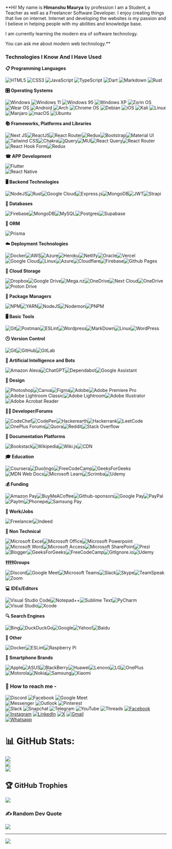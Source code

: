 **Hi! My name is **Himanshu Maurya** by profession I am a Student, a Teacher as well as a Freelancer Software Developer. I enjoy creating things that live on internet. Internet and developing the websites is my passion and I believe in helping people with my abilities and knowledge base.

I am currently learning the modern era of software technology.

You can ask me about modern web technology.**
  
### Technologies I Know And I Have Used ###
  
**📋 Programming Languages**  

![HTML5](https://img.shields.io/badge/html5-%23E34F26.svg?style=flat&logo=html5&logoColor=white)
![CSS3](https://img.shields.io/badge/css3-%231572B6.svg?style=flat&logo=css3&logoColor=white)
![JavaScript](https://img.shields.io/badge/javascript-%23323330.svg?style=flat&logo=javascript&logoColor=%23F7DF1E)
![TypeScript](https://img.shields.io/badge/typescript-%23007ACC.svg?style=flat&logo=typescript&logoColor=white)
![Dart](https://img.shields.io/badge/dart-%230175C2.svg?style=for-the-badge&logo=dart&logoColor=white)
![Markdown](https://img.shields.io/badge/markdown-%23000000.svg?style=for-the-badge&logo=markdown&logoColor=white)
![Rust](https://img.shields.io/badge/rust-%23000000.svg?style=for-the-badge&logo=rust&logoColor=white)

  
**🎛️ Operating Systems**  
  
![Windows](https://img.shields.io/badge/Windows-0078D6?style=for-the-badge&logo=windows&logoColor=white)
![Windows 11](https://img.shields.io/badge/Windows%2011-%230079d5.svg?style=for-the-badge&logo=Windows%2011&logoColor=white)
![Windows 95](https://img.shields.io/badge/Windows%2095-008484?style=for-the-badge&logo=windows95&logoColor=white)
![Windows XP](https://img.shields.io/badge/Windows%20xp-003399?style=for-the-badge&logo=windowsxp&logoColor=white)
![Zorin OS](https://img.shields.io/badge/-Zorin%20OS-%2310AAEB?style=for-the-badge&logo=zorin&logoColor=white)
![Wear OS](https://img.shields.io/badge/-Wear%20OS-4285F4?style=for-the-badge&logo=wear-os&logoColor=white)
![Android](https://img.shields.io/badge/Android-3DDC84?style=for-the-badge&logo=android&logoColor=white)
![Arch](https://img.shields.io/badge/Arch%20Linux-1793D1?logo=arch-linux&logoColor=fff&style=for-the-badge)
![Chrome OS](https://img.shields.io/badge/chrome%20os-3d89fc?style=for-the-badge&logo=google%20chrome&logoColor=white)
![Debian](https://img.shields.io/badge/Debian-D70A53?style=for-the-badge&logo=debian&logoColor=white)
![iOS](https://img.shields.io/badge/iOS-000000?style=for-the-badge&logo=ios&logoColor=white)
![Kali](https://img.shields.io/badge/Kali-268BEE?style=for-the-badge&logo=kalilinux&logoColor=white)
![Linux](https://img.shields.io/badge/Linux-FCC624?style=for-the-badge&logo=linux&logoColor=black)
![Manjaro](https://img.shields.io/badge/Manjaro-35BF5C?style=for-the-badge&logo=Manjaro&logoColor=white)
![macOS](https://img.shields.io/badge/mac%20os-000000?style=for-the-badge&logo=macos&logoColor=F0F0F0)
![Ubuntu](https://img.shields.io/badge/Ubuntu-E95420?style=for-the-badge&logo=ubuntu&logoColor=white)
  
**📚 Frameworks, Platforms and Libraries**  
  
![Next JS](https://img.shields.io/badge/Next-black?style=for-the-badge&logo=next.js&logoColor=white)![ReactJS](https://img.shields.io/badge/React-20232A?style=for-the-badge&logo=react&logoColor=61DAFB)![React Router](https://img.shields.io/badge/React_Router-CA4245?style=for-the-badge&logo=react-router&logoColor=white)![Redux](https://img.shields.io/badge/Redux-593D88?style=for-the-badge&logo=redux&logoColor=white)![Bootstrap](https://img.shields.io/badge/bootstrap-%23563D7C.svg?style=flat&logo=bootstrap&logoColor=white)![Material UI](https://img.shields.io/badge/Material%20UI-007FFF?style=for-the-badge&logo=mui&logoColor=white)![Tailwind CSS](https://img.shields.io/badge/Tailwind_CSS-38B2AC?style=for-the-badge&logo=tailwind-css&logoColor=white)![Chakra](https://img.shields.io/badge/chakra-%234ED1C5.svg?style=for-the-badge&logo=chakraui&logoColor=white)![jQuery](https://img.shields.io/badge/jquery-%230769AD.svg?style=for-the-badge&logo=jquery&logoColor=white)![MUI](https://img.shields.io/badge/MUI-%230081CB.svg?style=for-the-badge&logo=mui&logoColor=white)![React Query](https://img.shields.io/badge/-React%20Query-FF4154?style=for-the-badge&logo=react%20query&logoColor=white)![React Router](https://img.shields.io/badge/React_Router-CA4245?style=for-the-badge&logo=react-router&logoColor=white)![React Hook Form](https://img.shields.io/badge/React%20Hook%20Form-%23EC5990.svg?style=for-the-badge&logo=reacthookform&logoColor=white)![Redux](https://img.shields.io/badge/redux-%23593d88.svg?style=for-the-badge&logo=redux&logoColor=white)  
  
**☎ APP Development**  
  
![Flutter](https://img.shields.io/badge/Flutter-%2302569B.svg?style=for-the-badge&logo=Flutter&logoColor=white)  
![React Native](https://img.shields.io/badge/react_native-%2320232a.svg?style=for-the-badge&logo=react&logoColor=%2361DAFB)  
  
**🖥️ Backend Technologies**  
  
![NodeJS](https://img.shields.io/badge/node.js-6DA55F?style=flat&logo=node.js&logoColor=white)![Rust](https://img.shields.io/badge/Rust-000000?style=for-the-badge&logo=rust&logoColor=white)![Google Cloud](https://img.shields.io/badge/Google%20Cloud-%234285F4.svg?style=flat&logo=google-cloud&logoColor=white)![Express.js](https://img.shields.io/badge/express.js-%23404d59.svg?style=flat&logo=express&logoColor=%2361DAFB)![MongoDB](https://img.shields.io/badge/MongoDB-%234ea94b.svg?style=flat&logo=mongodb&logoColor=white)![JWT](https://img.shields.io/badge/JWT-black?style=for-the-badge&logo=JSON%20web%20tokens)![Strapi](https://img.shields.io/badge/strapi-%232E7EEA.svg?style=flat&logo=strapi&logoColor=white)  
  
**💾 Databases**  
  
![Firebase](https://img.shields.io/badge/Firebase-039BE5?style=for-the-badge&logo=Firebase&logoColor=white)![MongoDB](https://img.shields.io/badge/MongoDB-%234ea94b.svg?style=for-the-badge&logo=mongodb&logoColor=white)![MySQL](https://img.shields.io/badge/mysql-%2300f.svg?style=for-the-badge&logo=mysql&logoColor=white)![Postgres](https://img.shields.io/badge/postgres-%23316192.svg?style=for-the-badge&logo=postgresql&logoColor=white)![Supabase](https://img.shields.io/badge/Supabase-3ECF8E?style=for-the-badge&logo=supabase&logoColor=white)  
  
**🎋 ORM**  
  
![Prisma](https://img.shields.io/badge/Prisma-3982CE?style=for-the-badge&logo=Prisma&logoColor=white)  
  
 **☁️ Deployment Technologies**  
  
![Docker](https://img.shields.io/badge/docker-%230db7ed.svg?style=flat&logo=docker&logoColor=white)![AWS](https://img.shields.io/badge/AWS-%23FF9900.svg?style=flat&logo=amazon-aws&logoColor=white)![Azure](https://img.shields.io/badge/azure-%230072C6.svg?style=flat&logo=azure-devops&logoColor=white)![Heroku](https://img.shields.io/badge/heroku-%23430098.svg?style=flat&logo=heroku&logoColor=white)![Netlify](https://img.shields.io/badge/netlify-%23000000.svg?style=flat&logo=netlify&logoColor=#00C7B7)![Oracle](https://img.shields.io/badge/Oracle-F80000?style=flat&logo=oracle&logoColor=white)![Vercel](https://img.shields.io/badge/vercel-%23000000.svg?style=flat&logo=vercel&logoColor=white)![Google Cloud](https://img.shields.io/badge/Google%20Cloud-%234285F4.svg?style=flat&logo=google-cloud&logoColor=white)![Linux](https://img.shields.io/badge/linux-%20000000?style=flat&logo=linux&logoColor=white)![Azure](https://img.shields.io/badge/azure-%230072C6.svg?style=for-the-badge&logo=microsoftazure&logoColor=white)![Cloudflare](https://img.shields.io/badge/Cloudflare-F38020?style=for-the-badge&logo=Cloudflare&logoColor=white)![Firebase](https://img.shields.io/badge/firebase-%23039BE5.svg?style=for-the-badge&logo=firebase)![Github Pages](https://img.shields.io/badge/github%20pages-121013?style=for-the-badge&logo=github&logoColor=white)  
  
**📂 Cloud Storage**  
  
![Dropbox](https://img.shields.io/badge/Dropbox-%233B4D98.svg?style=for-the-badge&logo=Dropbox&logoColor=white)![Google Drive](https://img.shields.io/badge/Google%20Drive-4285F4?style=for-the-badge&logo=googledrive&logoColor=white)![Mega.nz](https://img.shields.io/badge/Mega-%23D90007.svg?style=for-the-badge&logo=Mega&logoColor=white)![OneDrive](https://img.shields.io/badge/OneDrive-white?style=for-the-badge&logo=Microsoft%20OneDrive&logoColor=0078D4)![Next Cloud](https://img.shields.io/badge/Next%20Cloud-0B94DE?style=for-the-badge&logo=nextcloud&logoColor=white)![OneDrive](https://img.shields.io/badge/OneDrive-0078D4.svg?style=for-the-badge&logo=microsoftonedrive&logoColor=white)![Proton Drive](https://img.shields.io/badge/Proton%20Drive-6d4aff?style=for-the-badge&logo=proton%20drive&logoColor=white)  
  
**💾 Package Managers**  
  
![NPM](https://img.shields.io/badge/NPM-%23000000.svg?style=flat&logo=npm&logoColor=white)![YARN](https://img.shields.io/badge/Yarn-2C8EBB?style=for-the-badge&logo=yarn&logoColor=white)![NodeJS](https://img.shields.io/badge/node.js-6DA55F?style=for-the-badge&logo=node.js&logoColor=white)![Nodemon](https://img.shields.io/badge/NODEMON-%23323330.svg?style=for-the-badge&logo=nodemon&logoColor=%BBDEAD)![PNPM](https://img.shields.io/badge/pnpm-%234a4a4a.svg?style=for-the-badge&logo=pnpm&logoColor=f69220)  
  
**🖥️ Basic Tools**  
  
![Git](https://img.shields.io/badge/git-88CE02.svg?style=flat&logo=git&logoColor=white)![Postman](https://img.shields.io/badge/Postman-FF6C37?style=flat&logo=postman&logoColor=white)![ESLint](https://img.shields.io/badge/ESLint-4B3263?style=flat&logo=eslint&logoColor=white)![Wordpress](https://img.shields.io/badge/Wordpress-21759B?style=for-the-badge&logo=wordpress&logoColor=white)![MarkDown](https://img.shields.io/badge/Markdown-000000?style=for-the-badge&logo=markdown&logoColor=white)![Linux](https://img.shields.io/badge/linux-%20000000?style=flat&logo=linux&logoColor=white)![WordPress](https://img.shields.io/badge/WordPress-%23117AC9.svg?style=for-the-badge&logo=WordPress&logoColor=white)  
  
**🕓 Version Control**  
  
![Git](https://img.shields.io/badge/git-%23F05033.svg?style=for-the-badge&logo=git&logoColor=white)![GitHub](https://img.shields.io/badge/github-%23121011.svg?style=for-the-badge&logo=github&logoColor=white)![GitLab](https://img.shields.io/badge/gitlab-%23181717.svg?style=for-the-badge&logo=gitlab&logoColor=white)  
  
**🤖 Artificial Intelligence and Bots**  
  
![Amazon Alexa](https://img.shields.io/badge/amazon%20alexa-52b5f7?style=for-the-badge&logo=amazon%20alexa&logoColor=white)![ChatGPT](https://img.shields.io/badge/chatGPT-74aa9c?style=for-the-badge&logo=openai&logoColor=white)![Dependabot](https://img.shields.io/badge/dependabot-025E8C?style=for-the-badge&logo=dependabot&logoColor=white)![Google Assistant](https://img.shields.io/badge/google%20assistant-4285F4?style=for-the-badge&logo=google%20assistant&logoColor=white)  
  
**🎨 Design**  
  
![Photoshop](https://img.shields.io/badge/Adobe%20Photoshop-31A8FF?style=for-the-badge&logo=Adobe%20Photoshop&logoColor=black)![Canva](https://img.shields.io/badge/Canva-%2300C4CC.svg?&style=for-the-badge&logo=Canva&logoColor=white)![Figma](https://img.shields.io/badge/figma-%23F24E1E.svg?style=for-the-badge&logo=figma&logoColor=white)![Adobe](https://img.shields.io/badge/adobe-%23FF0000.svg?style=for-the-badge&logo=adobe&logoColor=white)![Adobe Premiere Pro](https://img.shields.io/badge/Adobe%20Premiere%20Pro-9999FF.svg?style=for-the-badge&logo=Adobe%20Premiere%20Pro&logoColor=white)![Adobe Lightroom Classic](https://img.shields.io/badge/Adobe%20Lightroom%20Classic-31A8FF.svg?style=for-the-badge&logo=Adobe%20Lightroom%20Classic&logoColor=white)![Adobe Lightroom](https://img.shields.io/badge/Adobe%20Lightroom-31A8FF.svg?style=for-the-badge&logo=Adobe%20Lightroom&logoColor=white)![Adobe Illustrator](https://img.shields.io/badge/adobe%20illustrator-%23FF9A00.svg?style=for-the-badge&logo=adobe%20illustrator&logoColor=white)![Adobe Acrobat Reader](https://img.shields.io/badge/Adobe%20Acrobat%20Reader-EC1C24.svg?style=for-the-badge&logo=Adobe%20Acrobat%20Reader&logoColor=white)  
  
**🧑‍💻 Developer/Forums**  
  
![CodeChef](https://img.shields.io/badge/CodeChef-%23964B00.svg?style=for-the-badge&logo=CodeChef&logoColor=white)![CodePen](https://img.shields.io/badge/Codepen-000000?style=for-the-badge&logo=codepen&logoColor=white)![Hackerearth](https://img.shields.io/badge/HackerEarth-%232C3454.svg?&style=for-the-badge&logo=HackerEarth&logoColor=Blue)![Hackerrank](https://img.shields.io/badge/-Hackerrank-2EC866?style=for-the-badge&logo=HackerRank&logoColor=white)![LeetCode](https://img.shields.io/badge/LeetCode-000000?style=for-the-badge&logo=LeetCode&logoColor=#d16c06)![OnePlus Forums](https://img.shields.io/badge/OnePlusForums-%23EB0028.svg?style=for-the-badge&logo=OnePlus&logoColor=white)![Quora](https://img.shields.io/badge/Quora-%23B92B27.svg?style=for-the-badge&logo=Quora&logoColor=white)![Reddit](https://img.shields.io/badge/Reddit-%23FF4500.svg?style=for-the-badge&logo=Reddit&logoColor=white)![Stack Overflow](https://img.shields.io/badge/-Stackoverflow-FE7A16?style=for-the-badge&logo=stack-overflow&logoColor=white)  
  
**📑 Documentation Platforms**  
  
![Bookstack](https://img.shields.io/badge/Bookstack-%230288D1.svg?style=for-the-badge&logo=bookstack&logoColor=white)![Wikipedia](https://img.shields.io/badge/Wikipedia-%23000000.svg?style=for-the-badge&logo=wikipedia&logoColor=white)![Wiki.js](https://img.shields.io/badge/wiki.js-%231976D2.svg?style=for-the-badge&logo=wikidotjs&logoColor=white)![CDN](https://img.shields.io/badge/cdn-%231976D2.svg?style=for-the-badge&logo=cdn&logoColor=white)  
  
**🎓 Education**  
  
![Coursera](https://img.shields.io/badge/Coursera-%230056D2.svg?style=for-the-badge&logo=Coursera&logoColor=white)![Duolingo](https://img.shields.io/badge/Duolingo-%234DC730.svg?style=for-the-badge&logo=Duolingo&logoColor=white)![FreeCodeCamp](https://img.shields.io/badge/Freecodecamp-%23123.svg?&style=for-the-badge&logo=freecodecamp&logoColor=green)![GeeksForGeeks](https://img.shields.io/badge/GeeksforGeeks-gray?style=for-the-badge&logo=geeksforgeeks&logoColor=35914c)![MDN Web Docs](https://img.shields.io/badge/MDN_Web_Docs-black?style=for-the-badge&logo=mdnwebdocs&logoColor=white)![Microsoft Learn](https://img.shields.io/badge/Microsoft_Learn-258ffa?style=for-the-badge&logo=microsoft&logoColor=white)![Scrimba](https://img.shields.io/badge/scrimba-2B283A?style=for-the-badge&logo=scrimba&logoColor=white)![Udemy](https://img.shields.io/badge/Udemy-A435F0?style=for-the-badge&logo=Udemy&logoColor=white)  
  
**💰 Funding**  
  
![Amazon Pay](https://img.shields.io/badge/AmazonPay-ff9900.svg?style=for-the-badge&logo=Amazon-Pay&logoColor=white)![BuyMeACoffee](https://img.shields.io/badge/Buy%20Me%20a%20Coffee-ffdd00?style=for-the-badge&logo=buy-me-a-coffee&logoColor=black)![Github-sponsors](https://img.shields.io/badge/sponsor-30363D?style=for-the-badge&logo=GitHub-Sponsors&logoColor=#EA4AAA)![Google Pay](https://img.shields.io/badge/GooglePay-%233780F1.svg?style=for-the-badge&logo=Google-Pay&logoColor=white)![PayPal](https://img.shields.io/badge/PayPal-00457C?style=for-the-badge&logo=paypal&logoColor=white)![Paytm](https://img.shields.io/badge/Paytm-1C2C94?style=for-the-badge&logo=paytm&logoColor=05BAF3)![Phonepe](https://img.shields.io/badge/Phonepe-54039A?style=for-the-badge&logo=phonepe&logoColor=white)![Samsung Pay](https://img.shields.io/badge/SamsungPay-1428A0.svg?style=for-the-badge&logo=Samsung-Pay&logoColor=white)  
  
**💼 Work/Jobs**  
  
![Freelancer](https://img.shields.io/badge/Freelancer-29B2FE?style=for-the-badge&logo=Freelancer&logoColor=white)![Indeed](https://img.shields.io/badge/indeed-003A9B?style=for-the-badge&logo=indeed&logoColor=white)  
  
**🥅 Non Technical**  
  
![Microsoft Excel](https://img.shields.io/badge/Microsoft_Excel-217346?style=for-the-badge&logo=microsoft-excel&logoColor=white)![Microsoft Office](https://img.shields.io/badge/Microsoft_Office-D83B01?style=for-the-badge&logo=microsoft-office&logoColor=white)![Microsoft Powerpoint](https://img.shields.io/badge/Microsoft_PowerPoint-B7472A?style=for-the-badge&logo=microsoft-powerpoint&logoColor=white)![Microsoft Word](https://img.shields.io/badge/Microsoft_Word-2B579A?style=for-the-badge&logo=microsoft-word&logoColor=white)![Microsoft Access](https://img.shields.io/badge/Microsoft_Access-A4373A?style=for-the-badge&logo=microsoft-access&logoColor=white)![Microsoft SharePoint ](https://img.shields.io/badge/Microsoft_SharePoint-0078D4?style=for-the-badge&logo=microsoft-sharepoint&logoColor=white)![Prezi](https://img.shields.io/badge/Prezi-3181FF?style=for-the-badge&logo=prezi&logoColor=white)![Blogger](https://img.shields.io/badge/Blogger-FF5722?style=for-the-badge&logo=blogger&logoColor=white)![GeeksForGeeks](https://img.shields.io/badge/GeeksforGeeks-298D46?style=for-the-badge&logo=geeksforgeeks&logoColor=white)![FreeCodeCamp](https://img.shields.io/badge/freecodecamp-27273D?style=for-the-badge&logo=freecodecamp&logoColor=white)![GitIgnore.io](https://img.shields.io/badge/gitignore%20io-204ECF?style=for-the-badge&logo=gitignoredotio&logoColor=white)![Udemy](https://img.shields.io/badge/Udemy-EC5252?style=for-the-badge&logo=Udemy&logoColor=white)  
  
**𖨆𖨆𖨆𖨆Groups**  
  
![Discord](https://img.shields.io/badge/Discord-5865F2?style=for-the-badge&logo=discord&logoColor=white)![Google Meet](https://img.shields.io/badge/Google%20Meet-00897B?style=for-the-badge&logo=google-meet&logoColor=white)![Microsoft Teams](https://img.shields.io/badge/Microsoft_Teams-6264A7?style=for-the-badge&logo=microsoft-teams&logoColor=white)![Slack](https://img.shields.io/badge/Slack-4A154B?style=for-the-badge&logo=slack&logoColor=white)![Skype](https://img.shields.io/badge/Skype-00AFF0?style=for-the-badge&logo=skype&logoColor=white)![TeamSpeak](https://img.shields.io/badge/TeamSpeak-2580C3?style=for-the-badge&logo=teamspeak&logoColor=white)![Zoom](https://img.shields.io/badge/Zoom-2D8CFF?style=for-the-badge&logo=zoom&logoColor=white)  
  
**💻 IDEs/Editors**  
  
![Visual Studio Code](https://img.shields.io/badge/Visual_Studio_Code-0078D4?style=for-the-badge&logo=visual%20studio%20code&logoColor=white)![Notepad++](https://img.shields.io/badge/Notepad++-90E59A.svg?style=for-the-badge&logo=notepad%2B%2B&logoColor=black)![Sublime Text](https://img.shields.io/badge/sublime_text-%23575757.svg?&style=for-the-badge&logo=sublime-text&logoColor=important)![PyCharm](https://img.shields.io/badge/pycharm-143?style=for-the-badge&logo=pycharm&logoColor=black&color=black&labelColor=green)![Visual Studio](https://img.shields.io/badge/Visual%20Studio-5C2D91.svg?style=for-the-badge&logo=visual-studio&logoColor=white)![Xcode](https://img.shields.io/badge/Xcode-007ACC?style=for-the-badge&logo=Xcode&logoColor=white)  
  
**🔍 Search Engines**  
  
![Bing](https://img.shields.io/badge/Microsoft%20Bing-258FFA?style=for-the-badge&logo=Microsoft%20Bing&logoColor=white)![DuckDuckGo](https://img.shields.io/badge/DuckDuckGo-DE5833?style=for-the-badge&logo=DuckDuckGo&logoColor=white)![Google](https://img.shields.io/badge/google-4285F4?style=for-the-badge&logo=google&logoColor=white)![Yahoo!](https://img.shields.io/badge/Yahoo!-6001D2?style=for-the-badge&logo=Yahoo!&logoColor=white)![Baidu](https://img.shields.io/badge/Baidu-2932E1?style=for-the-badge&logo=Baidu&logoColor=white)  
  
**🥅 Other**  
  
![Docker](https://img.shields.io/badge/docker-%230db7ed.svg?style=for-the-badge&logo=docker&logoColor=white)![ESLint](https://img.shields.io/badge/ESLint-4B3263?style=for-the-badge&logo=eslint&logoColor=white)![Raspberry Pi](https://img.shields.io/badge/-RaspberryPi-C51A4A?style=for-the-badge&logo=Raspberry-Pi)  
  
**📱 Smartphone Brands**  
  
![Apple](https://img.shields.io/badge/Apple-%23000000.svg?style=for-the-badge&logo=apple&logoColor=white)![ASUS](https://img.shields.io/badge/asus-000080.svg?style=for-the-badge&logo=asus&logoColor=white)![BlackBerry](https://img.shields.io/badge/blackberry-808080.svg?style=for-the-badge&logo=blackberry&logoColor=white)![Huawei](https://img.shields.io/badge/Huawei-%23FF0000.svg?style=for-the-badge&logo=huawei&logoColor=white)![Lenovo](https://img.shields.io/badge/lenovo-E2231A?style=for-the-badge&logo=lenovo&logoColor=white)![LG](https://img.shields.io/badge/lg-a50034.svg?style=for-the-badge&logo=lg&logoColor=white)![OnePlus](https://img.shields.io/badge/OnePlus-%23F5010C.svg?style=for-the-badge&logo=oneplus&logoColor=white)![Motorola](https://img.shields.io/badge/Motorola-%23E1140A.svg?style=for-the-badge&logo=motorola&logoColor=white)![Nokia](https://img.shields.io/badge/Nokia-%23124191.svg?style=for-the-badge&logo=nokia&logoColor=white)![Samsung](https://img.shields.io/badge/Samsung-%231428A0.svg?style=for-the-badge&logo=samsung&logoColor=white)![Xiaomi](https://img.shields.io/badge/Xiaomi-%23FF6900.svg?style=for-the-badge&logo=xiaomi&logoColor=white)  
  
### 💬 How to reach me -  
  
 ![Discord](https://img.shields.io/badge/Discord-%235865F2.svg?style=for-the-badge&logo=discord&logoColor=white)
 ![Facebook](https://img.shields.io/badge/Facebook-%231877F2.svg?style=for-the-badge&logo=Facebook&logoColor=white)
 ![Google Meet](https://img.shields.io/badge/Google%20Meet-00897B?style=for-the-badge&logo=google-meet&logoColor=white)  
 ![Messenger](https://img.shields.io/badge/Messenger-00B2FF?style=for-the-badge&logo=messenger&logoColor=white)
 ![Outlook](https://img.shields.io/badge/Microsoft_Outlook-0078D4?style=for-the-badge&logo=microsoft-outlook&logoColor=white) 
 ![Pinterest](https://img.shields.io/badge/Pinterest-%23E60023.svg?style=for-the-badge&logo=Pinterest&logoColor=white)  
 ![Slack](https://img.shields.io/badge/Slack-4A154B?style=for-the-badge&logo=slack&logoColor=white) 
 ![Snapchat](https://img.shields.io/badge/Snapchat-%23FFFC00.svg?style=for-the-badge&logo=Snapchat&logoColor=white)
 ![Telegram](https://img.shields.io/badge/Telegram-2CA5E0?style=for-the-badge&logo=telegram&logoColor=white)
 ![YouTube](https://img.shields.io/badge/YouTube-%23FF0000.svg?style=for-the-badge&logo=YouTube&logoColor=white) 
 ![Threads](https://img.shields.io/badge/Threads-000000?style=for-the-badge&logo=Threads&logoColor=white)
 [![Facebook](https://img.shields.io/badge/Facebook-1877F2?style=for-the-badge&logo=facebook&logoColor=white)](https://www.facebook.com/hmaurya1999)
[![Instagram](https://img.shields.io/badge/Instagram-E4405F?style=for-the-badge&logo=instagram&logoColor=white)](https://www.instagram.com/https.himanshu.in)
[![LinkedIn](https://img.shields.io/badge/LinkedIn-%230077B5.svg?logo=linkedin&logoColor=white)](https://www.linkedin.com/in/himanshu-maurya-59663020b/)
[![X](![X](https://img.shields.io/badge/X-%23000000.svg?style=for-the-badge&logo=X&logoColor=white))](https://twitter.com/hmaurya_1999)
[![Gmail](https://img.shields.io/badge/Gmail-D14836?style=for-the-badge&logo=gmail&logoColor=white)](mauryahimanshu1999@gmail.com)  
[![Whatsapp](https://img.shields.io/badge/WhatsApp-25D366?style=for-the-badge&logo=whatsapp&logoColor=white)](http://wa.me/917499986369)
  
# 📊 GitHub Stats:  
  
![](https://github-readme-stats.vercel.app/api?username=mhimanshum&theme=vue&hide_border=false&include_all_commits=true&count_private=true)  
![](https://github-readme-streak-stats.herokuapp.com/?user=mhimanshum&theme=vue&hide_border=false)  
![](https://github-readme-stats.vercel.app/api/top-langs/?username=mhimanshum&theme=vue&hide_border=false&include_all_commits=true&count_private=true&layout=compact)
  
## 🏆 GitHub Trophies  
  
![](https://github-profile-trophy.vercel.app/?username=mhimanshum&theme=juicyfresh&no-frame=false&no-bg=false&margin-w=4)
  
### ✍️ Random Dev Quote  
  
![](https://quotes-github-readme.vercel.app/api?type=horizontal&theme=light)

---

[![](https://visitcount.itsvg.in/api?id=mhimanshum&icon=0&color=0)](https://visitcount.itsvg.in)
